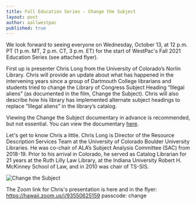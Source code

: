 ```yaml
---
title: Fall Education Series - Change the Subject
layout: post
author: aallwestpac
published: true
---
```


We look forward to seeing everyone on Wednesday, October 13, at 12 p.m. PT (1 p.m. MT, 2 p.m. CT, 3 p.m. ET) for the start of WestPac's Fall 2021 Education Series (see attached flyer).

First up is presenter Chris Long from the University of Colorado’s Norlin Library.  Chris will provide an update about what has happened in the intervening years since a group of Dartmouth College librarians and students tried to change the Library of Congress Subject Heading “Illegal aliens” (as documented in the film, Change the Subject).  Chris will also describe how his library has implemented alternate subject headings to replace “Illegal aliens” in the library’s catalog.

Viewing the Change the Subject documentary in advance is recommended, but not essential. You can view the documentary <a href="https://n2t.net/ark:/83024/d4hq3s42r">here</a>.

Let's get to know Chris a little.  Chris Long is Director of the Resource Description Services Team at the University of Colorado Boulder University Libraries. He was co-chair of ALA’s Subject Analysis Committee (SAC) from 2018-19. Prior to his arrival in Colorado, he served as Catalog Librarian for 21 years at the Ruth Lilly Law Library, at the Indiana University Robert H. McKinney School of Law, and in 2010 was chair of TS-SIS.

![Change the Subject](https://aallwestpac.github.io/assets/posts/ChangetheSubject.PNG "Change the Subject")

The Zoom link for Chris's presentation is here and in the flyer: https://hawaii.zoom.us/j/93550625159
passcode: change

